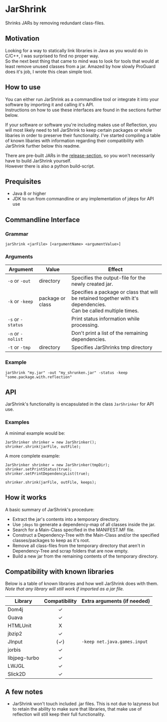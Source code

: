 # JarShrink
Shrinks JARs by removing redundant class-files.

## Motivation

Looking for a way to statically link libraries in Java as you would do in C/C++, I was surprised to find no proper way. <br>
So the next best thing that came to mind was to look for tools that would at least remove unused classes from a jar. Amazed by how slowly ProGuard does it's job, I wrote this clean simple tool.

## How to use

You can either run JarShrink as a commandline tool or integrate it into your software by importing it and calling it's API.<br>
Instructions on how to use these interfaces are found in the sections further below.

If your software or software you're including makes use of Reflection, you will most likely need to tell JarShrink to keep certain packages or whole libaries in order to preserve their functionality. I've started compiling a table of known libaries with information regarding their compatibility with JarShrink further below this readme.

There are pre-built JARs in the [release-section](https://github.com/Deconimus/JarShrink/releases), so you won't necessarily have to build JarShrink yourself.<br>
However there is also a python build-script.

## Prequisites

 - Java 8 or higher
 - JDK to run from commandline or any implementation of jdeps for API use

## Commandline Interface

### Grammar

    jarShrink <jarFile> [<argumentName> <argumentValue>]
     
### Arguments

Argument          | Value | Effect
----------------- | ----- | ------
`-o` or `-out`    | directory | Specifies the output-file for the newly created jar.
`-k` or `-keep`   | package or class | Specifies a package or class that will be retained together with it's dependencies.<br>Can be called multiple times.
`-s` or `-status` | | Print status information while processing.
`-n` or `-nolist` | | Don't print a list of the remaining dependencies.
`-t` or `-tmp` | directory | Specifies JarShrinks tmp directory
    
### Example

    jarShrink "my.jar" -out "my_shrunken.jar" -status -keep "some.package.with.reflection"
    
## API

JarShrink's functionality is encapsulated in the class `JarShrinker` for API use.

### Examples

A minimal example would be:

    JarShrinker shrinker = new JarShrinker();
    shrinker.shrink(jarFile, outFile);

A more complete example:

    JarShrinker shrinker = new JarShrinker(tmpDir);
    shrinker.setPrintStatus(true);
    shrinker.setPrintDependencyList(true);
    
    shrinker.shrink(jarFile, outFile, keeps);
   

## How it works

A basic summary of JarShrink's procedure:

 - Extract the jar's contents into a temporary directory.
 - Use `jdeps` to generate a dependency-map of all classes inside the jar.
 - Search for a Main-Class specified in the MANIFEST.MF file.
 - Construct a Dependency-Tree with the Main-Class and/or the specified classes/packages to keep as it's root.
 - Remove all class-files from the temporary directory that aren't in Dependency-Tree and scrap folders that are now empty.
 - Build a new jar from the remaining contents of the temporary directory.
 
## Compatibility with known libraries

Below is a table of known libraries and how well JarShrink does with them.<br>
_Note that any library will still work if imported as a jar file._

Library | Compatibility | Extra arguments (if needed)
--------|:-------------:|----------------------------
Dom4j | ✓ | 
Guava | ✓ | 
HTMLUnit | X | 
jbzip2 | ✓ | 
JInput | (✓) | `-keep net.java.games.input`
jorbis | ✓ | 
libjpeg-turbo | ✓ | 
LWJGL | ✓ | 
Slick2D | ✓ | 

## A few notes

 - JarShrink won't touch included .jar files. This is not due to lazyness but to retain the ability to make sure that libraries, that make use of reflection will still keep their full functionality.
